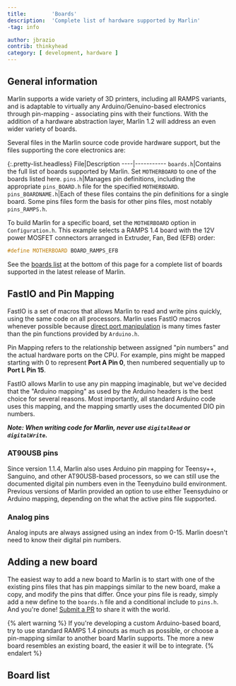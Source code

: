 ```yaml
---
title:        'Boards'
description:  'Complete list of hardware supported by Marlin'
-tag: info

author: jbrazio
contrib: thinkyhead
category: [ development, hardware ]
---
```


## General information
Marlin supports a wide variety of 3D printers, including all RAMPS variants, and is adaptable to virtually any Arduino/Genuino-based electronics through pin-mapping - associating pins with their functions. With the addition of a hardware abstraction layer, Marlin 1.2 will address an even wider variety of boards.

Several files in the Marlin source code provide hardware support, but the files supporting the core electronics are:

{:.pretty-list.headless}
File|Description
----|-----------
`boards.h`|Contains the full list of boards supported by Marlin. Set `MOTHERBOARD` to one of the boards listed here.
`pins.h`|Manages pin definitions, including the appropriate `pins_BOARD.h` file for the specified `MOTHERBOARD`.
`pins_BOARDNAME.h`|Each of these files contains the pin definitions for a single board. Some pins files form the basis for other pins files, most notably `pins_RAMPS.h`.

To build Marlin for a specific board, set the `MOTHERBOARD` option in `Configuration.h`. This example selects a RAMPS 1.4 board with the 12V power MOSFET connectors arranged in Extruder, Fan, Bed (EFB) order:

```cpp
#define MOTHERBOARD BOARD_RAMPS_EFB
```

See the [boards list](#board_list) at the bottom of this page for a complete list of boards supported in the latest release of Marlin. 

## FastIO and Pin Mapping

FastIO is a set of macros that allows Marlin to read and write pins quickly, using the same code on all processors. Marlin uses FastIO macros whenever possible because [direct port manipulation](https://www.arduino.cc/en/Reference/PortManipulation) is many times faster than the pin functions provided by `Arduino.h`. 

Pin Mapping refers to the relationship between assigned "pin numbers" and the actual hardware ports on the CPU. For example, pins might be mapped starting with 0 to represent **Port A Pin 0**, then numbered sequentially up to **Port L Pin 15**.

FastIO allows Marlin to use any pin mapping imaginable, but we've decided that the "Arduino mapping" as used by the Arduino headers is the best choice for several reasons. Most importantly, all standard Arduino code uses this mapping, and the mapping smartly uses the documented DIO pin numbers.

_**Note: When writing code for Marlin, never use `digitalRead` or `digitalWrite`.**_

### AT90USB pins

Since version 1.1.4, Marlin also uses Arduino pin mapping for Teensy++, Sanguino, and other AT90USB-based processors, so we can still use the documented digital pin numbers even in the Teenyduino build environment. Previous versions of Marlin provided an option to use either Teensyduino or Arduino mapping, depending on the what the active pins file supported.

### Analog pins

Analog inputs are always assigned using an index from 0-15. Marlin doesn't need to know their digital pin numbers.

## Adding a new board

The easiest way to add a new board to Marlin is to start with one of the existing pins files that has pin mappings similar to the new board, make a copy, and modify the pins that differ. Once your pins file is ready, simply add a new define to the `boards.h` file and a conditional include to `pins.h`. And you're done! [Submit a PR](getting_started_pull_requests.html) to share it with the world.

{% alert warning %}
If you're developing a custom Arduino-based board, try to use standard RAMPS 1.4 pinouts as much as possible, or choose a pin-mapping similar to another board Marlin supports. The more a new board resembles an existing board, the easier it will be to integrate.
{% endalert %}

## Board list

<table id="board_list" class="table table-condensed table-striped"></table>
<script type="text/javascript">
  head.ready("sheetrock.min.js", function() {
    $('#board_list').sheetrock({
      url: "https://docs.google.com/spreadsheets/d/" +
        "1K4e1GaA4xuNfUGyIw57vxPGuUzQSv5wktTQBHdCVCKU#gid=525308416",
    });
  });
</script>
